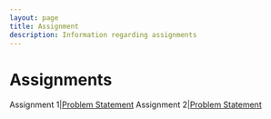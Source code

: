```yaml
---
layout: page
title: Assignment
description: Information regarding assignments 
---
```


# Assignments

Assignment 1|[Problem Statement](https://weiserlab.github.io/wirelessnetworking/Assignment1.pdf)
Assignment 2|[Problem Statement](https://weiserlab.github.io/wirelessnetworking/Assignment2_v2.pdf)


